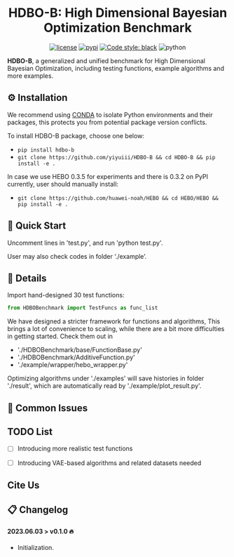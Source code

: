 <!--
 * @Author         : yiyuiii
 * @Date           : 2023-06-03 20:00:00
 * @LastEditors    : yiyuiii
 * @LastEditTime   : 2023-06-03 20:00:00
 * @Description    : None
 * @GitHub         : https://github.com/yiyuiii/HDBO-B
-->

<!-- markdownlint-disable MD033 MD036 MD041 -->

<div align="center">

# HDBO-B: High Dimensional Bayesian Optimization Benchmark

</div>

<p align="center">
<a href="https://raw.githubusercontent.com/Yiyuiii/HDBO-B/master/LICENSE"><img src="https://img.shields.io/github/license/Yiyuiii/HDBO-B.svg" alt="license"></a>
<a href="https://pypi.python.org/pypi/HDBO-B"><img src="https://img.shields.io/pypi/v/HDBO-B.svg" alt="pypi"></a>
<a href="https://github.com/psf/black"><img alt="Code style: black" src="https://img.shields.io/badge/code%20style-black-000000.svg"></a>
<img src="https://img.shields.io/badge/python-3.8+-blue.svg" alt="python">
</p>

**HDBO-B**, a generalized and unified benchmark for High Dimensional Bayesian Optimization, including testing functions, example algorithms and more examples. 

## :gear: Installation

We recommend using [CONDA](https://www.anaconda.com/) to isolate Python environments and their packages, this protects you from potential package version conflicts.

To install HDBO-B package, choose one below:
- `pip install hdbo-b`
- `git clone https://github.com/yiyuiii/HDBO-B && cd HDBO-B && pip install -e .`

In case we use HEBO 0.3.5 for experiments and there is 0.3.2 on PyPI currently, user should manually install:
- `git clone https://github.com/huawei-noah/HEBO && cd HEBO/HEBO && pip install -e .`

## :rocket: Quick Start

Uncomment lines in 'test.py', and run 'python test.py'.

User may also check codes in folder ‘./example’.

## :wrench: Details

Import hand-designed 30 test functions: 

```python
from HDBOBenchmark import TestFuncs as func_list
```

We have designed a stricter framework for functions and algorithms, 
This brings a lot of convenience to scaling, while there are a bit more difficulties in getting started.
Check them out in
- './HDBOBenchmark/base/FunctionBase.py'
- './HDBOBenchmark/AdditiveFunction.py'
- './example/wrapper/hebo_wrapper.py'

Optimizing algorithms under './examples' will save histories in folder './result', which are automatically read by './example/plot_result.py'.

## :speech_balloon: Common Issues

## TODO List

-[ ] Introducing more realistic test functions

-[ ] Introducing VAE-based algorithms and related datasets needed

## Cite Us

## :clipboard: Changelog

#### 2023.06.03 > v0.1.0 :fire:
- Initialization.
